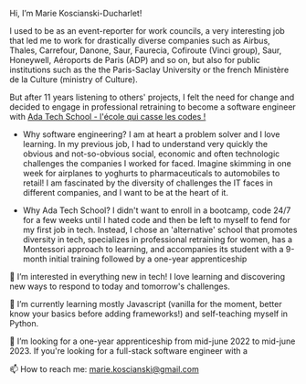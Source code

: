  Hi, I’m Marie Koscianski-Ducharlet!
 
I used to be as an event-reporter for work councils, a very interesting job that led me to work for drastically diverse companies such as Airbus, Thales, Carrefour, Danone, Saur, Faurecia, Cofiroute (Vinci group), Saur, Honeywell, Aéroports de Paris (ADP) and so on, but also for public institutions such as the the Paris-Saclay University or the french Ministère de la Culture (ministry of Culture).

But after 11 years listening to others' projects, I felt the need for change and decided to engage in professional retraining to become a software engineer with [Ada Tech School - l'école qui casse les codes !](https://adatechschool.fr/ )

- Why software engineering?
      I am at heart a problem solver and I love learning. In my previous job, I had to understand very quickly the obvious and not-so-obvious social, economic and often technologic challenges the companies I worked for faced. Imagine skimming in one week for airplanes to yoghurts to pharmaceuticals to automobiles to retail! I am fascinated by the diversity of challenges the IT faces in different companies, and I want to be at the heart of it.
      
- Why Ada Tech School?
      I didn't want to enroll in a bootcamp, code 24/7 for a few weeks until I hated code and then be left to myself to fend for my first job in tech. Instead, I chose an 'alternative' school that promotes diversity in tech, specializes in professional retraining for women, has a Montessori approach to learning, and accompanies its student with a 9-month initial training followed by a one-year apprenticeship



👀 I’m interested in everything new in tech! I love learning and discovering new ways to respond to today and tomorrow's challenges.

🌱 I’m currently learning mostly Javascript (vanilla for the moment, better know your basics before adding frameworks!) and self-teaching myself in Python.

💞️ I’m looking for a one-year apprenticeship from mid-june 2022 to mid-june 2023. If you're looking for a full-stack software engineer with a 

📫 How to reach me: marie.koscianski@gmail.com

<!---
MarieKosDuc/MarieKosDuc is a ✨ special ✨ repository because its `README.md` (this file) appears on your GitHub profile.
You can click the Preview link to take a look at your changes.
--->

